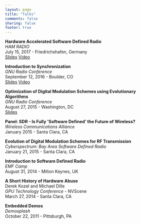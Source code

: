```yaml
---
layout: page
title: "Talks"
comments: false
sharing: false
footer: true
---
```


**Hardware Accelerated Software Defined Radio**  
_HAM RADIO_  
July 15, 2017 - Friedrichshafen, Germany  
[Slides](/talks/HAMRADIO17_Hardware_Accelerated_SDR.pdf)
[Video](https://www.youtube.com/watch?v=-ujuetYB_58)

**Introduction to Synchronization**  
_GNU Radio Conference_  
September 12, 2016 - Boulder, CO  
[Slides](/talks/GRCon16_Introduction_to_Synchronization.pdf)
[Video](https://www.youtube.com/watch?v=FxciG7nW-J0)

**Optimization of Digital Modulation Schemes using Evolutionary Algorithms**  
_GNU Radio Conference_  
August 27, 2015 - Washington, DC  
[Slides](/talks/GRCon15_Optimizing-Constellations_conference.pdf)


**Panel: SDR - Is Fully 'Software Defined' the Future of Wireless?**  
_Wireless Communications Alliance_  
January 2015 - Santa Clara, CA


**Evolution of Digital Modulation Schemes for RF Transmission**  
_Cyberspectrum: Bay Area Software Defined Radio_  
January 21, 2015 - Santa Clara, CA


**Introduction to Software Defined Radio**  
_EMF Camp_  
August 31, 2014 - Milton Keynes, UK


**A Short History of Hardware Abuse**  
Derek Kozel and Michael Dille  
_GPU Technology Conference_ - NVScene  
March 27, 2014 - Santa Clara, CA


**Embedded Demos**  
_Demosplash_  
October 22, 2011 - Pittsburgh, PA

